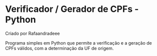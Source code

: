 # Verificador / Gerador de CPFs - Python
Criado por Rafaandradeee

Programa simples em Python que permite a verificação e a geração de CPFs válidos, com a determinação da UF de origem.
